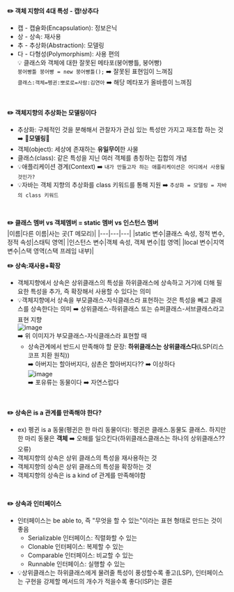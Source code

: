 **✏️ 객체 지향의 4대 특성 - 캡!상추다**
  * 캡 - 캡슐화(Encapsulation): 정보은닉
  * 상 - 상속: 재사용
  * 추 - 추상화(Abstraction): 모델링
  * 다 - 다형성(Polymorphism): 사용 편의   
 💡 클래스와 객체에 대한 잘못된 메타포(붕어빵틀, 붕어빵)   
  ``` 붕어빵틀 붕어빵 = new 붕어빵틀(); ``` ➡️ 잘못된 표현임이 느껴짐   
  ``` 클래스:객체=펭귄:뽀로로=사람:김연아 ``` ➡️ 해당 메타포가 올바름이 느껴짐
</br>   

**✏️ 객체지향의 추상화는 모델링이다**     
  * 추상화: 구체적인 것을 분해해서 관찰자가 관심 있는 특성만 가지고 재조합 하는 것 ➡️ **📌모델링📌**
  * 객체(object): 세상에 존재하는 **유일무이**한 사물
  * 클래스(class): 같은 특성을 지닌 여러 객체를 총칭하는 집합의 개념
  * 💡애플리케이션 경계(Context) ➡️ ``` 내가 만들고자 하는 애플리케이션은 어디에서 사용될 것인가? ```
  * 💡자바는 객체 지향의 추상화를 class 키워드를 통해 지원 ➡️ ``` 추상화 = 모델링 = 자바의 class 키워드 ```
</br>   

**✏️ 클래스 멤버 vs 객체멤버 = static 멤버 vs 인스턴스 멤버**   
|이름|다른 이름|사는 곳(T 메모리)|
|---|---|---|
|static 변수|클래스 속성, 정적 변수, 정적 속성|스태틱 영역|
|인스턴스 변수|객체 속성, 객체 변수|힙 영역|
|local 변수|지역 변수|스택 영역(스택 프레임 내부)|
</br>     

**✏️ 상속:재사용+확장**
  * 객체지향에서 상속은 상위클래스의 특성을 하위클래스에 상속하고 거기에 더해 필요한 특성을 추가, 즉 확장해서 사용할 수 있다는 의미   
  * 💡객체지향에서 상속을 부모클래스-자식클래스라 표현하는 것은 특성을 빼고 클래스를 상속한다는 의미 ➡️ 상위클래스-하위클래스 또는 슈퍼클래스-서브클래스라고 표현 지향   
    ![image](https://github.com/syoh98/TIL/assets/76934280/b6883b08-c847-4184-8f73-cc53d471e87b)    
    ➡️ 위 이미지가 부모클래스-자식클래스라 표현할 때 
    * 상속관계에서 반드시 만족해야 할 문장: **하위클래스는 상위클래스다**(LSP(리스코프 치환 원칙))   
    ➡️ 아버지는 할아버지다, 삼촌은 할아버지다?? ➡️ 이상하다   
    ![image](https://github.com/syoh98/TIL/assets/76934280/dad7d61d-8908-4009-8efc-410199747ea1)   
    ➡️ 포유류는 동물이다 ➡️ 자연스럽다
</br>

**✏️ 상속은 is a 관계를 만족해야 한다?**
  * ex) 펭귄 is a 동물(펭귄은 한 마리 동물이다): 펭귄은 클래스.동물도 클래스. 하지만 한 마리 동물은 **객체** ➡️ 오해를 일으킨다(하위클래스클래스는 하나의 상위클래스??오류)
  * 객체지향의 상속은 상위 클래스의 특성을 재사용하는 것
  * 객체지향의 상속은 상위 클래스의 특성을 확장하는 것
  * 객체지향의 상속은 is a kind of 관계를 만족해야함
</br>

**✏️ 상속과 인터페이스**
  * 인터페이스는 be able to, 즉 "무엇을 할 수 있는"이라는 표현 형태로 만드는 것이 좋음
    * Serializable 인터페이스: 직렬화할 수 있는
    * Clonable 인터페이스: 복제할 수 있는
    * Comparable 인터페이스: 비교할 수 있는
    * Runnable 인터페이스: 실행할 수 있는
  * 💡상위클래스는 하위클래스에게 물려줄 특성이 풍성할수록 좋고(LSP), 인터페이스는 구현을 강제할 메서드의 개수가 적을수록 좋다(ISP)는 결론
